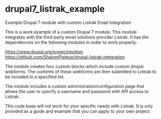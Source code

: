 # drupal7_listrak_example
Example Drupal 7 module with custom Listrak Email Integration

This is a work example of a custom Drupal 7 module. This module integrates with the third party email solutions provider Listrak. It has the dependencies on the following modules in order to work properly:

https://www.drupal.org/project/mollom
https://github.com/ShalomPisteuo/drupal-listrak-integration

The module creates four custom blocks which include custom drupal webforms. The contents of these webforms are then submitted to Listrak to be included in a specified list.

The module includes a custom administration/configuration page that allows the user to specify a username and password with API access to Listrak.

This code base will not work for your specific needs with Listrak. It is only provided as a guide and example that you can apply to your own project.

